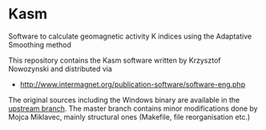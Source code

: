 # Kasm
Software to calculate geomagnetic activity K indices using the Adaptative Smoothing method

This repository contains the Kasm software written by Krzysztof Nowozynski and distributed via
* http://www.intermagnet.org/publication-software/software-eng.php

The original sources including the Windows binary are available in the [upstream branch](https://github.com/mojca/Kasm/tree/upstream).
The master branch contains minor modifications done by Mojca Miklavec, mainly structural ones (Makefile, file reorganisation etc.)
